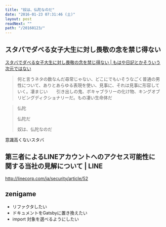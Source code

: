 ```yaml
---
title: "奴は、仏陀なのだ"
date: "2016-01-23 07:31:46 (土)"
layout: post
readNext: ""
path: "/20160123/"
---
```


## スタバでダベる女子大生に対し畏敬の念を禁じ得ない

[スタバでダベる女子大生に対し畏敬の念を禁じ得ない | もはや日記とかそういう次元ではない](http://manato-kumagai.hatenablog.jp/entry/2016/01/22/161105)

> 何と言うネタの数なんだ尋常じゃない、どこにでもいそうなごく普通の男性について、ありとあらゆる表現を使い、見事に、それは見事に形容していく。凄まじい　　引き出しの鬼、ボキャブラリーの化け物、キングオブリビングディクショナリーだ。もの凄い生命体だ

> 仏陀
>
> 仏陀だ
>
> 奴は、仏陀なのだ

意識高くないスタバ

## 第三者によるLINEアカウントへのアクセス可能性に関する当社の見解について | LINE

http://linecorp.com/ja/security/article/52


## zenigame

- リファクタしたい
- ドキュメントをGatsbyに置き換えたい
- import 対象を選べるようにしたい
